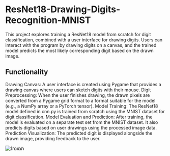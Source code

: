 # ResNet18-Drawing-Digits-Recognition-MNIST
This project explores training a ResNet18 model from scratch for digit classification, combined with a user interface for drawing digits. Users can interact with the program by drawing digits on a canvas, and the trained model predicts the most likely corresponding digit based on the drawn image.

## Functionality

Drawing Canvas: A user interface is created using Pygame that provides a drawing canvas where users can sketch digits with their mouse.
Digit Preprocessing: When the user finishes drawing, the drawn pixels are converted from a Pygame grid format to a format suitable for the model (e.g., a NumPy array or a PyTorch tensor).
Model Training: The ResNet18 model defined in cnn.py is trained from scratch using the MNIST dataset for digit classification.
Model Evaluation and Prediction: After training, the model is evaluated on a separate test set from the MNIST dataset. It also predicts digits based on user drawings using the processed image data.
Prediction Visualization: The predicted digit is displayed alongside the drawn image, providing feedback to the user.


![תמונה1](https://github.com/nick860/ResNet18-Drawing-Digits-Recognition--MNIST-/assets/55057278/ea3982ab-c3db-431d-8030-ccbbb3f3fb80)
